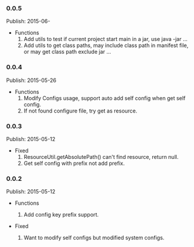 ### 0.0.5 ###
Publish: 2015-06-

* Functions
    1. Add utils to test if current project start main in a jar, use java -jar ...
    1. Add utils to get class paths, may include class path in manifest file, or may get class path exclude jar ...


### 0.0.4 ###
Publish: 2015-05-26

* Functions
    1. Modify Configs usage, support auto add self config when get self config.
    2. If not found configure file, try get as resource.


### 0.0.3 ###
Publish: 2015-05-12

* Fixed
    1. ResourceUtil.getAbsolutePath() can't find resource, return null.
    2. Get self config with prefix not add prefix.


### 0.0.2 ###
Publish: 2015-05-12

* Functions
    1. Add config key prefix support.

* Fixed
    1. Want to modify self configs but modified system configs.